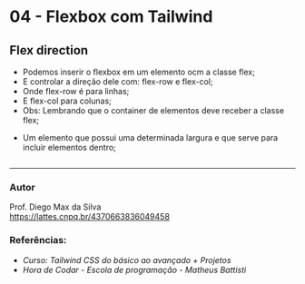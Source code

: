# 04 - Flexbox com Tailwind

## Flex direction
* Podemos inserir o flexbox em um elemento ocm a classe flex;
* E controlar a direção dele com: flex-row e flex-col;
* Onde flex-row é para linhas;
* E flex-col para colunas;
* Obs: Lembrando que o container de elementos deve receber a classe flex;

- Um elemento que possui uma determinada largura e que serve para incluir elementos dentro;


```bash

```

<hr>

### Autor

Prof. Diego Max da Silva<br>
https://lattes.cnpq.br/4370663836049458

### Referências:

- _Curso: Tailwind CSS do básico ao avançado + Projetos_
- _Hora de Codar - Escola de programação - Matheus Battisti_
